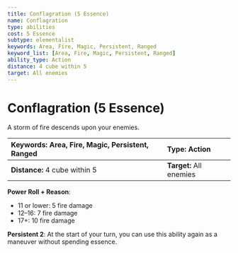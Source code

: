 ```yaml
---
title: Conflagration (5 Essence)
name: Conflagration
type: abilities
cost: 5 Essence
subtype: elementalist
keywords: Area, Fire, Magic, Persistent, Ranged
keyword_list: [Area, Fire, Magic, Persistent, Ranged]
ability_type: Action
distance: 4 cube within 5
target: All enemies
---
```


# Conflagration (5 Essence)

A storm of fire descends upon your enemies.

| **Keywords:** Area, Fire, Magic, Persistent, Ranged | **Type:** Action        |
| :-------------------------------------------------- | :---------------------- |
| **Distance:** 4 cube within 5                       | **Target:** All enemies |

**Power Roll + Reason**:

- 11 or lower: 5 fire damage
- 12–16: 7 fire damage
- 17+: 10 fire damage

**Persistent 2**: At the start of your turn, you can use this ability again as a maneuver without spending essence.
